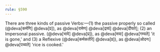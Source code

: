 ```yaml
---
rule: §590
---
```


There are three kinds of passive Verbs:—(1) the passive properly so called (@deva[कर्मणि] @deva[प्र]), as @deva[रामेण] @deva[द्रव्यं] @deva[दीयते]; (2) an Impersonal passive. (@deva[भावे] @deva[प्र]), as @deva[मया] @deva[गम्यते] 'it is gone,' and (3) a Reflexive (@deva[कर्मकर्तरि] @deva[प्र]), as @deva[ओदनः] @deva[पच्यते] 'rice is cooked.'